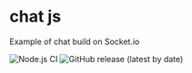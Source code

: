 # chat js
 Example of chat build on Socket.io
 
![Node.js CI](https://github.com/mezgoodle/chat-js/workflows/Node.js%20CI/badge.svg)
![GitHub release (latest by date)](https://img.shields.io/github/v/release/mezgoodle/chat-js)
